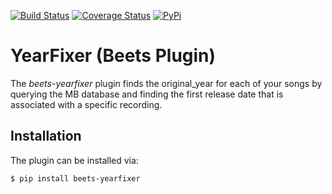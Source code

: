 [![Build Status](https://travis-ci.org/adamjakab/BeetsPluginYearFixer.svg?branch=master)](https://travis-ci.org/adamjakab/BeetsPluginYearFixer)
[![Coverage Status](https://coveralls.io/repos/github/adamjakab/BeetsPluginYearFixer/badge.svg?branch=master)](https://coveralls.io/github/adamjakab/BeetsPluginYearFixer?branch=master)
[![PyPi](https://img.shields.io/pypi/v/beets-yearfixer.svg)](https://pypi.org/project/beets-yearfixer/)


# YearFixer (Beets Plugin)

The *beets-yearfixer* plugin finds the original_year for each of your songs by querying the MB database and finding the first release date that is associated with a specific recording.


## Installation
The plugin can be installed via:

```shell script
$ pip install beets-yearfixer
```

